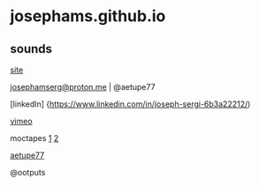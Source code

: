 # josephams.github.io

## sounds

[site](https://josephams.github.io/start)

josephamserg@proton.me  |  @aetupe77




[linkedIn] {https://www.linkedin.com/in/joseph-sergi-6b3a22212/)

[vimeo](https://vimeo.com/user90815478)

moctapes [1](https://moctapes.bandcamp.com/releases) [2](https://soundcloud.com/moctapes)

[aetupe77](https://soundcloud.com/aetupe77)

@ootputs
